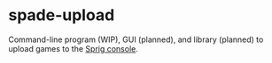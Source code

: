 # spade-upload
Command-line program (WIP), GUI (planned), and library (planned) to upload
games to the [Sprig console](https://sprig.hackclub.com).